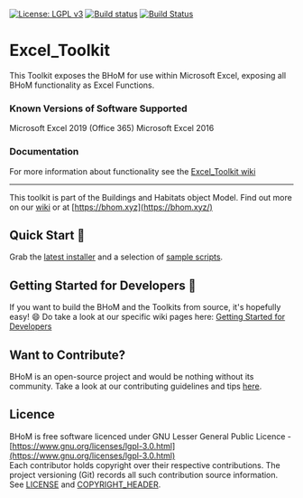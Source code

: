[![License: LGPL v3](https://img.shields.io/badge/License-LGPL%20v3-blue.svg)](https://www.gnu.org/licenses/lgpl-3.0) [![Build status](https://ci.appveyor.com/api/projects/status/8n3kvab8a7e0muxw/branch/master?svg=true)](https://ci.appveyor.com/api/projects/status/excel_toolkit/branch/master) [![Build Status](https://dev.azure.com/BHoMBot/BHoM/_apis/build/status/Excel_Toolkit/Excel_Toolkit.CheckCore?branchName=master)](https://dev.azure.com/BHoMBot/BHoM/_build/latest?definitionId=93&branchName=master)

# Excel_Toolkit

This Toolkit exposes the BHoM for use within Microsoft Excel, exposing all BHoM functionality as Excel Functions.

### Known Versions of Software Supported
Microsoft Excel 2019 (Office 365)
Microsoft Excel 2016

### Documentation
For more information about functionality see the [Excel_Toolkit wiki](https://github.com/BHoM/Excel_Toolkit/wiki) 

---
This toolkit is part of the Buildings and Habitats object Model. Find out more on our [wiki](https://github.com/BHoM/documentation/wiki) or at [https://bhom.xyz](https://bhom.xyz/)

## Quick Start 🚀 

Grab the [latest installer](https://bhom.xyz/) and a selection of [sample scripts](https://github.com/BHoM/samples).


## Getting Started for Developers 🤖 

If you want to build the BHoM and the Toolkits from source, it's hopefully easy! 😄 
Do take a look at our specific wiki pages here: [Getting Started for Developers](https://github.com/BHoM/documentation/wiki/Getting-started-for-developers)


## Want to Contribute? ##

BHoM is an open-source project and would be nothing without its community. Take a look at our contributing guidelines and tips [here](https://github.com/BHoM/BHoM/blob/master/CONTRIBUTING.md).


## Licence ##

BHoM is free software licenced under GNU Lesser General Public Licence - [https://www.gnu.org/licenses/lgpl-3.0.html](https://www.gnu.org/licenses/lgpl-3.0.html)  
Each contributor holds copyright over their respective contributions.
The project versioning (Git) records all such contribution source information.
See [LICENSE](https://github.com/BHoM/BHoM/blob/master/LICENSE) and [COPYRIGHT_HEADER](https://github.com/BHoM/BHoM/blob/master/COPYRIGHT_HEADER.txt).

